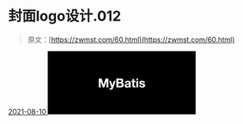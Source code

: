 <!--yml
category: 未分类
date: 0001-01-01 00:00:00
-->

# 封面logo设计.012

> 原文：[https://zwmst.com/60.html](https://zwmst.com/60.html)

   [ <time datetime="2021-08-10T16:40:26+08:00"> 2021-08-10 </time> ](https://zwmst.com/%e5%b0%81%e9%9d%a2logo%e8%ae%be%e8%ae%a1-012)  [![](img/13976fa77e5b6e82ed413e565b005071.png)](https://zwmst.com/wp-content/uploads/2021/08/1628584826-a50c3c85919a253.jpeg)